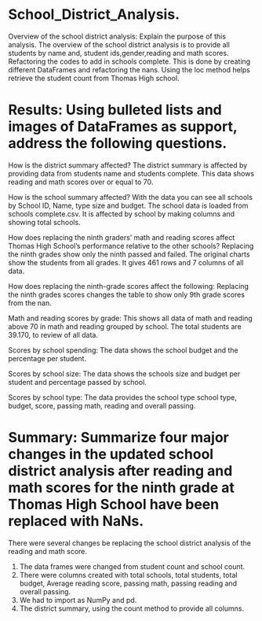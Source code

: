 # School_District_Analysis.
Overview of the school district analysis: Explain the purpose of this analysis. The overview of the school district analysis is to provide all students by name and, student ids,gender,reading and math scores. Refactoring the codes to add in schools complete. This is done by creating different DataFrames and refactoring the nans. Using the loc method helps retrieve the student count from Thomas High school.

# Results: Using bulleted lists and images of DataFrames as support, address the following questions.

How is the district summary affected? The district summary is affected by providing data from students name and students complete. This data shows reading and math scores over or equal to 70.

How is the school summary affected? With the data you can see all schools by School ID, Name, type size and budget. The school data is loaded from schools complete.csv. It is affected by school by making columns and showing total schools.

How does replacing the ninth graders’ math and reading scores affect Thomas High School’s performance relative to the other schools?
Replacing the ninth grades show only the ninth passed and failed. The original charts show the students from all grades. It gives 461 rows and 7 columns of all data.

How does replacing the ninth-grade scores affect the following: Replacing the ninth grades scores changes the table to show only 9th grade scores from the nan.

Math and reading scores by grade: This shows all data of math and reading above 70 in math and reading grouped by school. The total students are 39.170, to review of all data.

Scores by school spending: The data shows the school budget and the percentage per student.

Scores by school size: The data shows the schools size and budget per student and percentage passed by school.

Scores by school type: The data provides the school type school type, budget, score, passing math, reading and overall passing.

# Summary: Summarize four major changes in the updated school district analysis after reading and math scores for the ninth grade at Thomas High School have been replaced with NaNs.

There were several changes be replacing the school district analysis of the reading and math score. 
1. The data frames were changed from student count and school count.
2. There were columns created with total schools, total students, total budget, Average reading score, passing math, passing reading and overall passing.
3. We had to import as NumPy and pd.
4. The district summary, using the count method to provide all columns.
